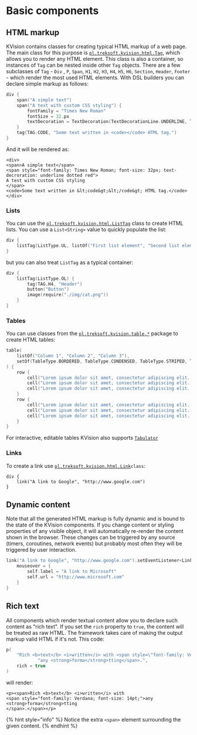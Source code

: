 # Basic components

## HTML markup

KVision contains classes for creating typical HTML markup of a web page. The main class for this purpose is [`pl.treksoft.kvision.html.Tag`](https://rjaros.github.io/kvision/api/pl.treksoft.kvision.html/-tag/index.html), which allows you to render any HTML element. This class is also a container, so instances of `Tag` can be nested inside other `Tag` objects. There are a few  subclasses of `Tag` - `Div` , `P`, `Span`, `H1`, `H2`, `H3`, `H4`, `H5`, `H6`, `Section`, `Header`, `Footer` - which render the most used HTML elements. With DSL builders you can declare simple markup as follows:

```kotlin
div {
    span("A simple text")
    span("A text with custom CSS styling") {
        fontFamily = "Times New Roman"
        fontSize = 32.px
        textDecoration = TextDecoration(TextDecorationLine.UNDERLINE, TextDecorationStyle.DOTTED, Col.RED)
    }
    tag(TAG.CODE, "Some text written in <code></code> HTML tag.")
}
```

And it will be rendered as:

```markup
<div>
<span>A simple text</span>
<span style="font-family: Times New Roman; font-size: 32px; text-decroration: underline dotted red">
A test with custom CSS styling
</span>
<code>Some text written in &lt;code&gt;&lt;/code&gt; HTML tag.</code>
</div>
```

### Lists

You can use the [`pl.treksoft.kvision.html.ListTag`](https://rjaros.github.io/kvision/api/pl.treksoft.kvision.html/-list-tag/index.html) class to create  HTML lists. You can use a `List<String>` value to quickly populate the list:

```kotlin
div {
    listTag(ListType.UL, listOf("First list element", "Second list element", "Third list element"))
}
```

but you can also treat `ListTag` as a typical container:

```kotlin
div {
    listTag(ListType.OL) {
        tag(TAG.H4, "Header")
        button("Button")
        image(require("./img/cat.png"))
    }
}
```

### Tables

You can use classes from the [`pl.treksoft.kvision.table.*`](https://rjaros.github.io/kvision/api/pl.treksoft.kvision.table/index.html) package to create HTML tables:

```kotlin
table(
    listOf("Column 1", "Column 2", "Column 3"),
    setOf(TableType.BORDERED, TableType.CONDENSED, TableType.STRIPED, TableType.HOVER), responsive = true
) {
    row {
        cell("Lorem ipsum dolor sit amet, consectetur adipiscing elit. Fusce nec fringilla turpis.")
        cell("Lorem ipsum dolor sit amet, consectetur adipiscing elit. Fusce nec fringilla turpis.")
        cell("Lorem ipsum dolor sit amet, consectetur adipiscing elit. Fusce nec fringilla turpis.")
    }
    row {
        cell("Lorem ipsum dolor sit amet, consectetur adipiscing elit. Fusce nec fringilla turpis.")
        cell("Lorem ipsum dolor sit amet, consectetur adipiscing elit. Fusce nec fringilla turpis.")
        cell("Lorem ipsum dolor sit amet, consectetur adipiscing elit. Fusce nec fringilla turpis.")
    }
}
```

For interactive, editable tables KVision also supports [`Tabulator`](https://kvision.gitbook.io/kvision-guide/part-2-advanced-features/tabulator-tables)

### Links

To create a link use [`pl.treksoft.kvision.html.Link`](https://rjaros.github.io/kvision/api/pl.treksoft.kvision.html/-link/index.html)`class`:

```text
div {
    link("A link to Google", "http://www.google.com")
}
```

## Dynamic content

Note that all the generated HTML markup is fully dynamic and is bound to the state of the KVision components. If you change content or styling properties of any visible object, it will automatically re-render the content shown in the browser. These changes can be triggered by any source \(timers, coroutines, network events\) but probably most often they will be triggered by user interaction.

```kotlin
link("A link to Google", "http://www.google.com").setEventListener<Link> {
    mouseover = {
        self.label = "A link to Microsoft"
        self.url = "http://www.microsoft.com"
    }
}
```

## Rich text

All components which render textual content allow you to declare such content as "rich text". If you set the `rich` property to `true`, the content will be treated as raw HTML. The framework takes care of making the output markup valid HTML if it's not. This code:

```kotlin
p(
    "Rich <b>text</b> <i>written</i> with <span style=\"font-family: Verdana; font-size: 14pt\">" +
            "any <strong>forma</strong>tting</span>.",
    rich = true
)
```

will render:

```markup
<p><span>Rich <b>text</b> <i>written</i> with
<span style="font-family: Verdana; font-size: 14pt;">any <strong>forma</strong>tting
</span>.</span></p>
```

{% hint style="info" %}
Notice the extra `<span>` element surrounding the given content.
{% endhint %}
